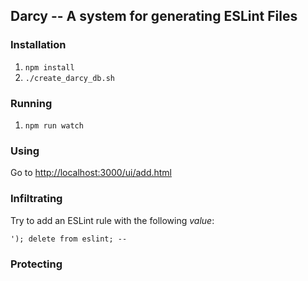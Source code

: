 ## Darcy -- A system for generating ESLint Files

### Installation

1. `npm install`
1. `./create_darcy_db.sh`

### Running
1. `npm run watch`

### Using
Go to [http://localhost:3000/ui/add.html](http://localhost:3000/ui/index.html)

### Infiltrating

Try to add an ESLint rule with the following _value_:

```
'); delete from eslint; --
```

### Protecting


